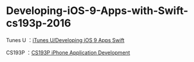 # Developing-iOS-9-Apps-with-Swift-cs193p-2016

Tunes U ：[iTunes U/Developing iOS 9 Apps Swift](https://itunes.apple.com/cn/course/developing-ios-9-apps-swift/id1104579961)

CS193P ：[CS193P iPhone Application Development](http://web.stanford.edu/class/cs193p/cgi-bin/drupal/)
